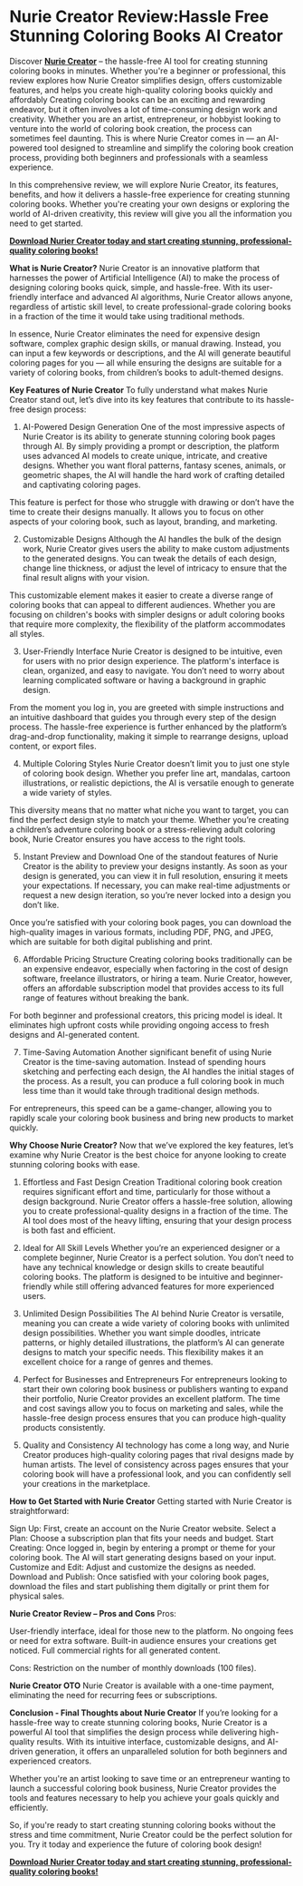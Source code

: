 # Nurie Creator Review:Hassle Free Stunning Coloring Books AI Creator
Discover [**Nurie Creator**](https://warriorplus.com/o2/a/lq6dypx/0) – the hassle-free AI tool for creating stunning coloring books in minutes. Whether you're a beginner or professional, this review explores how Nurie Creator simplifies design, offers customizable features, and helps you create high-quality coloring books quickly and affordably
Creating coloring books can be an exciting and rewarding endeavor, but it often involves a lot of time-consuming design work and creativity. Whether you are an artist, entrepreneur, or hobbyist looking to venture into the world of coloring book creation, the process can sometimes feel daunting. This is where Nurie Creator comes in — an AI-powered tool designed to streamline and simplify the coloring book creation process, providing both beginners and professionals with a seamless experience.

In this comprehensive review, we will explore Nurie Creator, its features, benefits, and how it delivers a hassle-free experience for creating stunning coloring books. Whether you're creating your own designs or exploring the world of AI-driven creativity, this review will give you all the information you need to get started.

[**Download Nurier Creator today and start creating stunning, professional-quality coloring books!**](https://warriorplus.com/o2/a/lq6dypx/0)

**What is Nurie Creator?**
Nurie Creator is an innovative platform that harnesses the power of Artificial Intelligence (AI) to make the process of designing coloring books quick, simple, and hassle-free. With its user-friendly interface and advanced AI algorithms, Nurie Creator allows anyone, regardless of artistic skill level, to create professional-grade coloring books in a fraction of the time it would take using traditional methods.

In essence, Nurie Creator eliminates the need for expensive design software, complex graphic design skills, or manual drawing. Instead, you can input a few keywords or descriptions, and the AI will generate beautiful coloring pages for you — all while ensuring the designs are suitable for a variety of coloring books, from children’s books to adult-themed designs.

**Key Features of Nurie Creator**
To fully understand what makes Nurie Creator stand out, let’s dive into its key features that contribute to its hassle-free design process:

1. AI-Powered Design Generation
One of the most impressive aspects of Nurie Creator is its ability to generate stunning coloring book pages through AI. By simply providing a prompt or description, the platform uses advanced AI models to create unique, intricate, and creative designs. Whether you want floral patterns, fantasy scenes, animals, or geometric shapes, the AI will handle the hard work of crafting detailed and captivating coloring pages.

This feature is perfect for those who struggle with drawing or don’t have the time to create their designs manually. It allows you to focus on other aspects of your coloring book, such as layout, branding, and marketing.

2. Customizable Designs
Although the AI handles the bulk of the design work, Nurie Creator gives users the ability to make custom adjustments to the generated designs. You can tweak the details of each design, change line thickness, or adjust the level of intricacy to ensure that the final result aligns with your vision.

This customizable element makes it easier to create a diverse range of coloring books that can appeal to different audiences. Whether you are focusing on children's books with simpler designs or adult coloring books that require more complexity, the flexibility of the platform accommodates all styles.

3. User-Friendly Interface
Nurie Creator is designed to be intuitive, even for users with no prior design experience. The platform's interface is clean, organized, and easy to navigate. You don’t need to worry about learning complicated software or having a background in graphic design.

From the moment you log in, you are greeted with simple instructions and an intuitive dashboard that guides you through every step of the design process. The hassle-free experience is further enhanced by the platform’s drag-and-drop functionality, making it simple to rearrange designs, upload content, or export files.

4. Multiple Coloring Styles
Nurie Creator doesn’t limit you to just one style of coloring book design. Whether you prefer line art, mandalas, cartoon illustrations, or realistic depictions, the AI is versatile enough to generate a wide variety of styles.

This diversity means that no matter what niche you want to target, you can find the perfect design style to match your theme. Whether you’re creating a children’s adventure coloring book or a stress-relieving adult coloring book, Nurie Creator ensures you have access to the right tools.

5. Instant Preview and Download
One of the standout features of Nurie Creator is the ability to preview your designs instantly. As soon as your design is generated, you can view it in full resolution, ensuring it meets your expectations. If necessary, you can make real-time adjustments or request a new design iteration, so you’re never locked into a design you don’t like.

Once you’re satisfied with your coloring book pages, you can download the high-quality images in various formats, including PDF, PNG, and JPEG, which are suitable for both digital publishing and print.

6. Affordable Pricing Structure
Creating coloring books traditionally can be an expensive endeavor, especially when factoring in the cost of design software, freelance illustrators, or hiring a team. Nurie Creator, however, offers an affordable subscription model that provides access to its full range of features without breaking the bank.

For both beginner and professional creators, this pricing model is ideal. It eliminates high upfront costs while providing ongoing access to fresh designs and AI-generated content.

7. Time-Saving Automation
Another significant benefit of using Nurie Creator is the time-saving automation. Instead of spending hours sketching and perfecting each design, the AI handles the initial stages of the process. As a result, you can produce a full coloring book in much less time than it would take through traditional design methods.

For entrepreneurs, this speed can be a game-changer, allowing you to rapidly scale your coloring book business and bring new products to market quickly.

**Why Choose Nurie Creator?**
Now that we’ve explored the key features, let’s examine why Nurie Creator is the best choice for anyone looking to create stunning coloring books with ease.

1. Effortless and Fast Design Creation
Traditional coloring book creation requires significant effort and time, particularly for those without a design background. Nurie Creator offers a hassle-free solution, allowing you to create professional-quality designs in a fraction of the time. The AI tool does most of the heavy lifting, ensuring that your design process is both fast and efficient.

2. Ideal for All Skill Levels
Whether you’re an experienced designer or a complete beginner, Nurie Creator is a perfect solution. You don’t need to have any technical knowledge or design skills to create beautiful coloring books. The platform is designed to be intuitive and beginner-friendly while still offering advanced features for more experienced users.

3. Unlimited Design Possibilities
The AI behind Nurie Creator is versatile, meaning you can create a wide variety of coloring books with unlimited design possibilities. Whether you want simple doodles, intricate patterns, or highly detailed illustrations, the platform’s AI can generate designs to match your specific needs. This flexibility makes it an excellent choice for a range of genres and themes.

4. Perfect for Businesses and Entrepreneurs
For entrepreneurs looking to start their own coloring book business or publishers wanting to expand their portfolio, Nurie Creator provides an excellent platform. The time and cost savings allow you to focus on marketing and sales, while the hassle-free design process ensures that you can produce high-quality products consistently.

5. Quality and Consistency
AI technology has come a long way, and Nurie Creator produces high-quality coloring pages that rival designs made by human artists. The level of consistency across pages ensures that your coloring book will have a professional look, and you can confidently sell your creations in the marketplace.

**How to Get Started with Nurie Creator**
Getting started with Nurie Creator is straightforward:

Sign Up: First, create an account on the Nurie Creator website.
Select a Plan: Choose a subscription plan that fits your needs and budget.
Start Creating: Once logged in, begin by entering a prompt or theme for your coloring book. The AI will start generating designs based on your input.
Customize and Edit: Adjust and customize the designs as needed.
Download and Publish: Once satisfied with your coloring book pages, download the files and start publishing them digitally or print them for physical sales.

**Nurie Creator Review – Pros and Cons**
Pros:

User-friendly interface, ideal for those new to the platform.
No ongoing fees or need for extra software.
Built-in audience ensures your creations get noticed.
Full commercial rights for all generated content.

Cons:
Restriction on the number of monthly downloads (100 files).

**Nurie Creator OTO**
Nurie Creator is available with a one-time payment, eliminating the need for recurring fees or subscriptions.


**Conclusion - Final Thoughts about Nurie Creator**
If you’re looking for a hassle-free way to create stunning coloring books, Nurie Creator is a powerful AI tool that simplifies the design process while delivering high-quality results. With its intuitive interface, customizable designs, and AI-driven generation, it offers an unparalleled solution for both beginners and experienced creators.

Whether you're an artist looking to save time or an entrepreneur wanting to launch a successful coloring book business, Nurie Creator provides the tools and features necessary to help you achieve your goals quickly and efficiently.

So, if you're ready to start creating stunning coloring books without the stress and time commitment, Nurie Creator could be the perfect solution for you. Try it today and experience the future of coloring book design!

[**Download Nurier Creator today and start creating stunning, professional-quality coloring books!**](https://warriorplus.com/o2/a/lq6dypx/0)
